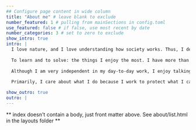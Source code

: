 ```yaml
---
## Configure page content in wide column
title: "About me" # leave blank to exclude
number_featured: 1 # pulling from mainSections in config.toml
use_featured: false # if false, use most recent by date
number_categories: 3 # set to zero to exclude
show_intro: true
intro: | 
  I love nature, and I love understanding how society works. Thus, I decided to study economics and climate to help preserving society's dearest asset: the environment. I will soon finish my master's degree at Wageningen University and my goal is to help find scientific, innovative solutions to cope with the consequences of human activity on the environment and the effects of climate change on our communities. 
  
  To learn and to solve: the things I enjoy the most. I have more than five years of work experience in a dynamic, fresh environment, which helped me build professional and soft skills. 
  
  Although I am very independent in my day-to-day work, I enjoy talking to clients and colleagues to learn from them and find solutions together. Whether I am writing, modelling, doing statistical analysis, or research, I am detail-oriented and I have a strong work ethic. 
  
  Primarily, I care about what I do because I work to protect what I care about.

show_outro: true
outro: |
---
```


** index doesn't contain a body, just front matter above.
See about/list.html in the layouts folder **